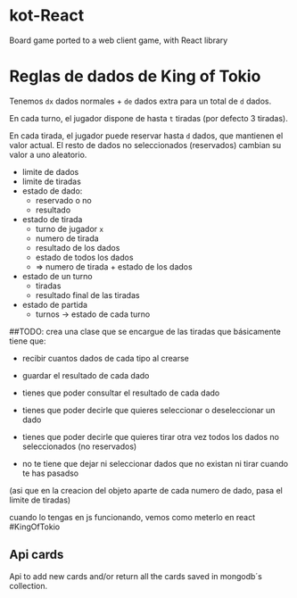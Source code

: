 # kot-React

Board game ported to a web client game, with React library

# Reglas de dados de King of Tokio

Tenemos `dx` dados normales + `de` dados extra para un total de `d` dados.

En cada turno, el jugador dispone de hasta `t` tiradas (por defecto 3 tiradas).

En cada tirada, el jugador puede reservar hasta `d` dados, que mantienen el valor actual. El resto de dados no seleccionados (reservados) cambian su valor a uno aleatorio.

- limite de dados
- limite de tiradas
- estado de dado:
  - reservado o no
  - resultado
- estado de tirada
  - turno de jugador `x`
  - numero de tirada
  - resultado de los dados
  - estado de todos los dados
  - => numero de tirada + estado de los dados
- estado de un turno
  - tiradas
  - resultado final de las tiradas
- estado de partida
  - turnos -> estado de cada turno

##TODO:
crea una clase que se encargue de las tiradas que básicamente tiene que:

- recibir cuantos dados de cada tipo al crearse

- guardar el resultado de cada dado

- tienes que poder consultar el resultado de cada dado

- tienes que poder decirle que quieres seleccionar o deseleccionar un dado

- tienes que poder decirle que quieres tirar otra vez todos los dados no seleccionados (no reservados)

- no te tiene que dejar ni seleccionar dados que no existan ni tirar cuando te has pasadso

(asi que en la creacion del objeto aparte de cada numero de dado, pasa el limite de tiradas)

cuando lo tengas en js funcionando, vemos como meterlo en react
#KingOfTokio

## Api cards
Api to add new cards and/or return all the cards saved in mongodb´s collection.

